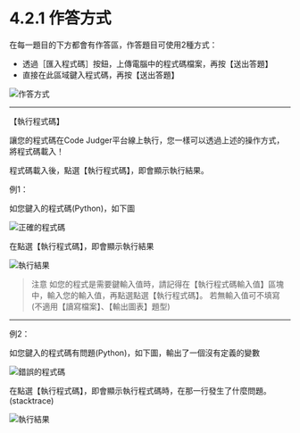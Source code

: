 # 4.2.1 作答方式

在每一題目的下方都會有作答區，作答題目可使用2種方式：

* 透過［匯入程式碼］按鈕，上傳電腦中的程式碼檔案，再按【送出答題】
* 直接在此區域鍵入程式碼，再按【送出答題】

![作答方式](https://i.imgur.com/3bTcU88.png)

------

【執行程式碼】

讓您的程式碼在Code Judger平台線上執行，您一樣可以透過上述的操作方式，將程式碼載入！

程式碼載入後，點選【執行程式碼】，即會顯示執行結果。

例1：

如您鍵入的程式碼(Python)，如下圖

![正確的程式碼](https://i.imgur.com/d71iPPq.jpg)

在點選【執行程式碼】，即會顯示執行結果

![執行結果](https://i.imgur.com/ikcSd5S.jpg)

> 注意
> 如您的程式是需要鍵輸入值時，請記得在【執行程式碼輸入值】區塊中，輸入您的輸入值，再點選點選【執行程式碼】。
> 若無輸入值可不填寫 (不適用【讀寫檔案】、【輸出圖表】題型)

------

例2：

如您鍵入的程式碼有問題(Python)，如下圖，輸出了一個沒有定義的變數

![錯誤的程式碼](https://i.imgur.com/sS5oulR.jpg)

在點選【執行程式碼】，即會顯示執行程式碼時，在那一行發生了什麼問題。(stacktrace)

![執行結果](https://i.imgur.com/TFzYjaO.jpg)
